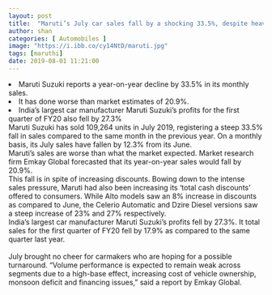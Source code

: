 ```yaml
---
layout: post
title:  "Maruti’s July car sales fall by a shocking 33.5%, despite heavy discounts"
author: shan
categories: [ Automobiles ]
image: "https://i.ibb.co/cy14NtD/maruti.jpg"
tags: [maruthi]
date: 2019-08-01 11:21:00
---
```

 <li><keyword keytype="City" smid="0" usetype="2" keywordseo="Maruti-Suzuki" actualkeyword="Maruti Suzuki">Maruti Suzuki</keyword> reports a year-on-year decline by 33.5% in its monthly sales. </li>
 <li>It has done worse than market estimates of 20.9%.</li>
 <li>India&rsquo;s largest car manufacturer Maruti Suzuki&rsquo;s profits for the first quarter of FY20 also fell by 27.3%</li>
Maruti Suzuki has sold 109,264 units in July 2019, registering a steep 33.5% fall in sales compared to the same month in the previous year. On a monthly basis, its July sales have fallen by 12.3% from its June. 
<br>Maruti&rsquo;s sales are worse than what the market expected. Market research firm Emkay Global forecasted that its year-on-year sales would fall by 20.9%.  
<br>This fall is in spite of increasing discounts. Bowing down to the intense sales pressure, Maruti had also been increasing its &lsquo;total cash discounts&rsquo; offered to consumers. While Alto models saw an 8% increase in discounts as compared to June, the Celerio Automatic and Dzire Diesel versions saw a steep increase of 23% and 27% respectively.
<br>India&rsquo;s largest car manufacturer Maruti Suzuki&rsquo;s profits fell by 27.3%. It total sales for the first quarter of FY20 fell by 17.9% as compared to the same quarter last year.
<br>
<br>July brought no cheer for carmakers who are hoping for a possible turnaround. &ldquo;Volume performance is expected to remain weak across segments due to a high-base effect, increasing cost of vehicle ownership, monsoon deficit and financing issues,&rdquo; said a report by Emkay Global. 
<br>